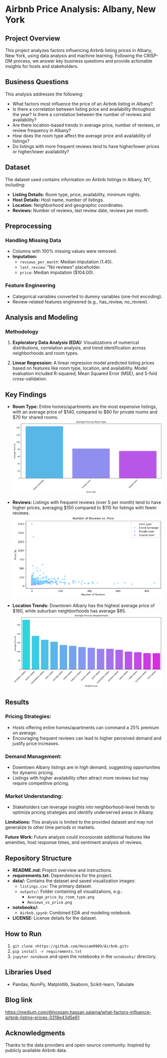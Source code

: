 # Airbnb Price Analysis: Albany, New York

## Project Overview

This project analyzes factors influencing Airbnb listing prices in Albany, New York, using data analysis and machine learning. Following the CRISP-DM process, we answer key business questions and provide actionable insights for hosts and stakeholders.

## Business Questions

This analysis addresses the following:

- What factors most influence the price of an Airbnb listing in Albany?
- Is there a correlation between listing price and availability throughout the year?  Is there a correlation between the number of reviews and availability?
- Are there location-based trends in average price, number of reviews, or review frequency in Albany?
- How does the room type affect the average price and availability of listings?
- Do listings with more frequent reviews tend to have higher/lower prices or higher/lower availability?

## Dataset

The dataset used contains information on Airbnb listings in Albany, NY, including:

- **Listing Details:** Room type, price, availability, minimum nights.
- **Host Details:** Host name, number of listings.
- **Location:** Neighborhood and geographic coordinates.
- **Reviews:** Number of reviews, last review date, reviews per month.

## Preprocessing

### Handling Missing Data

- Columns with 100% missing values were removed.
- **Imputation:**
    - `reviews_per_month`: Median imputation (1.45).
    - `last_review`: "No reviews" placeholder.
    - `price`: Median imputation ($104.00).

### Feature Engineering

- Categorical variables converted to dummy variables (one-hot encoding).
- Review-related features engineered (e.g., has_review, no_review).

## Analysis and Modeling

### Methodology

1. **Exploratory Data Analysis (EDA):**  Visualizations of numerical distributions, correlation analysis, and trend identification across neighborhoods and room types.

2. **Linear Regression:** A linear regression model predicted listing prices based on features like room type, location, and availability. Model evaluation included R-squared, Mean Squared Error (MSE), and 5-fold cross-validation.

## Key Findings

- **Room Type:** Entire homes/apartments are the most expensive listings, with an average price of $140, compared to $80 for private rooms and $70 for shared rooms.
  ![Average Price by Room Type](outputs/Average_price_by_room_type.png)

- **Reviews:** Listings with frequent reviews (over 5 per month) tend to have higher prices, averaging $150 compared to $110 for listings with fewer reviews.
  ![Reviews vs Price](outputs/Reviews_vs_price.png)

- **Location Trends:** Downtown Albany has the highest average price of $180, while suburban neighborhoods has average $85.
  ![Average Price by Neighborhood](outputs/Average_price_per_neighbourhood.png)

## Results

### Pricing Strategies:
- Hosts offering entire homes/apartments can command a 25% premium on average.
- Encouraging frequent reviews can lead to higher perceived demand and justify price increases.

### Demand Management:
- Downtown Albany listings are in high demand, suggesting opportunities for dynamic pricing.
- Listings with higher availability often attract more reviews but may require competitive pricing.

### Market Understanding:
- Stakeholders can leverage insights into neighborhood-level trends to optimize pricing strategies and identify underserved areas in Albany.

**Limitations:** This analysis is limited to the provided dataset and may not generalize to other time periods or markets.

**Future Work:** Future analysis could incorporate additional features like amenities, host response times, and sentiment analysis of reviews.

## Repository Structure

- **README.md:** Project overview and instructions.
- **requirements.txt:** Dependencies for the project.
- **data/:** Contains the dataset and saved visualization images:
  - `listings.csv`: The primary dataset.
  - `outputs/`: Folder containing all visualizations, e.g.:
    - `Average_price_by_room_type.png`
    - `Reviews_vs_price.png`
- **notebooks/:**
  - `Airbnb.ipynb`: Combined EDA and modeling notebook.
- **LICENSE:** License details for the dataset.



## How to Run

1. `git clone <https://github.com/Hossam9909/Airbnb.git>`
2. `pip install -r requirements.txt`
3. `jupyter notebook` and open the notebooks in the `notebooks/` directory.

## Libraries Used

- Pandas, NumPy, Matplotlib, Seaborn, Scikit-learn, Tabulate

## Blog link

https://medium.com/@hossam.hassan.salama/what-factors-influence-airbnb-listing-prices-3318e43d5e61  

## Acknowledgments

Thanks to the data providers and open-source community.  Inspired by publicly available Airbnb data.
